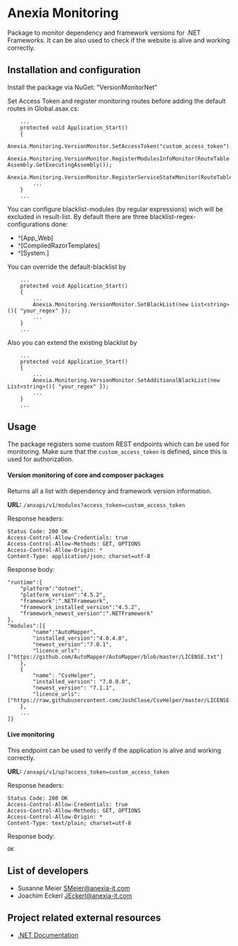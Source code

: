 # Anexia Monitoring

Package to monitor dependency and framework versions for .NET Frameworks. It can be also used to check if the website is alive and working correctly.

## Installation and configuration

Install the package via NuGet: "VersionMonitorNet"

Set Access Token and register monitoring routes before adding the default routes in Global.asax.cs:

		...        
		protected void Application_Start()
        {
            Anexia.Monitoring.VersionMonitor.SetAccessToken("custom_access_token");
            Anexia.Monitoring.VersionMonitor.RegisterModulesInfoMonitor(RouteTable.Routes, Assembly.GetExecutingAssembly());
            Anexia.Monitoring.VersionMonitor.RegisterServiceStateMonitor(RouteTable.Routes);
            ...
        }
		...

You can configure blacklist-modules (by regular expressions) wich will be excluded in result-list.
By default there are three blacklist-regex-configurations done:
- ^[App_Web]
- ^[CompiledRazorTemplates]
- ^[System.]

You can override the default-blacklist by

		...        
		protected void Application_Start()
        {
            ...
            Anexia.Monitoring.VersionMonitor.SetBlackList(new List<string>(){ "your_regex" });
            ...
        }
		...

Also you can extend the existing blacklist by

		...        
		protected void Application_Start()
        {
            ...
            Anexia.Monitoring.VersionMonitor.SetAdditionalBlackList(new List<string>(){ "your_regex" });
            ...
        }
		...

## Usage

The package registers some custom REST endpoints which can be used for monitoring. Make sure that the `custom_access_token` is defined, since this is used for authorization.

#### Version monitoring of core and composer packages

Returns all a list with dependency and framework version information.

**URL:** `/anxapi/v1/modules?access_token=custom_access_token`

Response headers:

	Status Code: 200 OK
	Access-Control-Allow-Credentials: true
	Access-Control-Allow-Methods: GET, OPTIONS
	Access-Control-Allow-Origin: *
	Content-Type: application/json; charset=utf-8

Response body:

	"runtime":{
		"platform":"dotnet",
		"platform_version":"4.5.2",
		"framework":".NETFramework",
		"framework_installed_version":"4.5.2",
		"framework_newest_version":".NETFramework"
	},
	"modules":[{
			"name":"AutoMapper",
			"installed_version":"4.0.4.0",
			"newest_version":"7.0.1",
			"licence_urls": ["https://github.com/AutoMapper/AutoMapper/blob/master/LICENSE.txt"]
		},
		{
			"name": "CsvHelper",
			"installed_version": "7.0.0.0",
			"newest_version": "7.1.1",
			"licence_urls": ["https://raw.githubusercontent.com/JoshClose/CsvHelper/master/LICENSE.txt"]
		},
		...
	]}

#### Live monitoring

This endpoint can be used to verify if the application is alive and working correctly.

**URL:** `/anxapi/v1/up?access_token=custom_access_token`

Response headers:

	Status Code: 200 OK
	Access-Control-Allow-Credentials: true
	Access-Control-Allow-Methods: GET, OPTIONS
	Access-Control-Allow-Origin: *
	Content-Type: text/plain; charset=utf-8

Response body:

	OK

## List of developers

* Susanne Meier <SMeier@anexia-it.com>
* Joachim Eckerl <JEckerl@anexia-it.com>

## Project related external resources

* [.NET Documentation](https://docs.microsoft.com/en-us/dotnet/)
